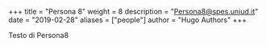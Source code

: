 +++
title = "Persona 8"
weight = 8
description = "Persona8@spes.uniud.it"
date = "2019-02-28"
aliases = ["people"]
author = "Hugo Authors"
+++


Testo di Persona8